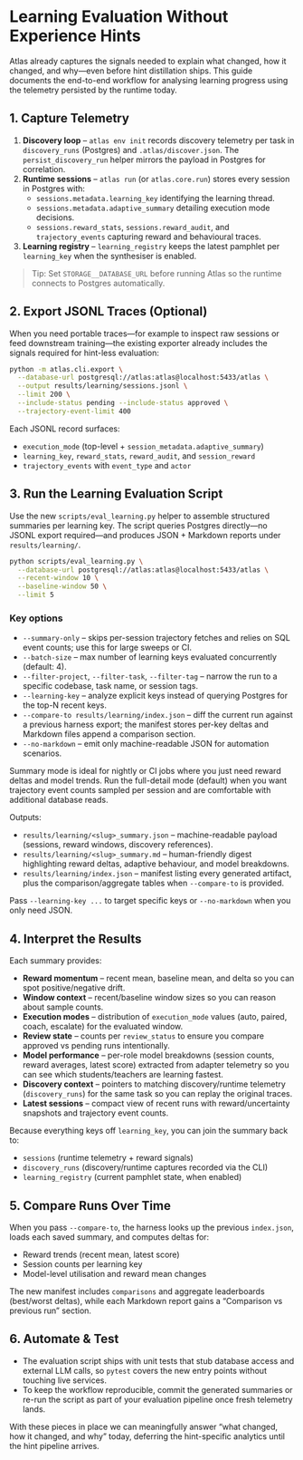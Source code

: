 # Learning Evaluation Without Experience Hints

Atlas already captures the signals needed to explain what changed, how it changed, and why—even before hint
distillation ships. This guide documents the end-to-end workflow for analysing learning progress using the telemetry
persisted by the runtime today.

## 1. Capture Telemetry

1. **Discovery loop** – `atlas env init` records discovery telemetry per task in `discovery_runs` (Postgres) and
   `.atlas/discover.json`. The `persist_discovery_run` helper mirrors the payload in Postgres for correlation.
2. **Runtime sessions** – `atlas run` (or `atlas.core.run`) stores every session in Postgres with:
   - `sessions.metadata.learning_key` identifying the learning thread.
   - `sessions.metadata.adaptive_summary` detailing execution mode decisions.
   - `sessions.reward_stats`, `sessions.reward_audit`, and `trajectory_events` capturing reward and behavioural traces.
3. **Learning registry** – `learning_registry` keeps the latest pamphlet per `learning_key` when the synthesiser is
   enabled.

> Tip: Set `STORAGE__DATABASE_URL` before running Atlas so the runtime connects to Postgres automatically.

## 2. Export JSONL Traces (Optional)

When you need portable traces—for example to inspect raw sessions or feed downstream training—the existing exporter
already includes the signals required for hint-less evaluation:

```bash
python -m atlas.cli.export \
  --database-url postgresql://atlas:atlas@localhost:5433/atlas \
  --output results/learning/sessions.jsonl \
  --limit 200 \
  --include-status pending --include-status approved \
  --trajectory-event-limit 400
```

Each JSONL record surfaces:

- `execution_mode` (top-level + `session_metadata.adaptive_summary`)
- `learning_key`, `reward_stats`, `reward_audit`, and `session_reward`
- `trajectory_events` with `event_type` and `actor`

## 3. Run the Learning Evaluation Script

Use the new `scripts/eval_learning.py` helper to assemble structured summaries per learning key. The script queries
Postgres directly—no JSONL export required—and produces JSON + Markdown reports under `results/learning/`.

```bash
python scripts/eval_learning.py \
  --database-url postgresql://atlas:atlas@localhost:5433/atlas \
  --recent-window 10 \
  --baseline-window 50 \
  --limit 5
```

### Key options

- `--summary-only` – skips per-session trajectory fetches and relies on SQL event counts; use this for large sweeps or CI.
- `--batch-size` – max number of learning keys evaluated concurrently (default: 4).
- `--filter-project`, `--filter-task`, `--filter-tag` – narrow the run to a specific codebase, task name, or session tags.
- `--learning-key` – analyze explicit keys instead of querying Postgres for the top-N recent keys.
- `--compare-to results/learning/index.json` – diff the current run against a previous harness export; the manifest stores per-key deltas and Markdown files append a comparison section.
- `--no-markdown` – emit only machine-readable JSON for automation scenarios.

Summary mode is ideal for nightly or CI jobs where you just need reward deltas and model trends. Run the full-detail mode (default) when you want trajectory event counts sampled per session and are comfortable with additional database reads.

Outputs:

- `results/learning/<slug>_summary.json` – machine-readable payload (sessions, reward windows, discovery references).
- `results/learning/<slug>_summary.md` – human-friendly digest highlighting reward deltas, adaptive behaviour, and model breakdowns.
- `results/learning/index.json` – manifest listing every generated artifact, plus the comparison/aggregate tables when `--compare-to` is provided.

Pass `--learning-key ...` to target specific keys or `--no-markdown` when you only need JSON.

## 4. Interpret the Results

Each summary provides:

- **Reward momentum** – recent mean, baseline mean, and delta so you can spot positive/negative drift.
- **Window context** – recent/baseline window sizes so you can reason about sample counts.
- **Execution modes** – distribution of `execution_mode` values (auto, paired, coach, escalate) for the evaluated window.
- **Review state** – counts per `review_status` to ensure you compare approved vs pending runs intentionally.
- **Model performance** – per-role model breakdowns (session counts, reward averages, latest score) extracted from adapter telemetry so you can see which students/teachers are learning fastest.
- **Discovery context** – pointers to matching discovery/runtime telemetry (`discovery_runs`) for the same task so you
  can replay the original traces.
- **Latest sessions** – compact view of recent runs with reward/uncertainty snapshots and trajectory event counts.

Because everything keys off `learning_key`, you can join the summary back to:

- `sessions` (runtime telemetry + reward signals)
- `discovery_runs` (discovery/runtime captures recorded via the CLI)
- `learning_registry` (current pamphlet state, when enabled)

## 5. Compare Runs Over Time

When you pass `--compare-to`, the harness looks up the previous `index.json`, loads each saved summary, and computes deltas for:

- Reward trends (recent mean, latest score)
- Session counts per learning key
- Model-level utilisation and reward mean changes

The new manifest includes `comparisons` and aggregate leaderboards (best/worst deltas), while each Markdown report gains a “Comparison vs previous run” section.

## 6. Automate & Test

- The evaluation script ships with unit tests that stub database access and external LLM calls, so `pytest` covers the
  new entry points without touching live services.
- To keep the workflow reproducible, commit the generated summaries or re-run the script as part of your evaluation
  pipeline once fresh telemetry lands.

With these pieces in place we can meaningfully answer “what changed, how it changed, and why” today, deferring the
hint-specific analytics until the hint pipeline arrives.
